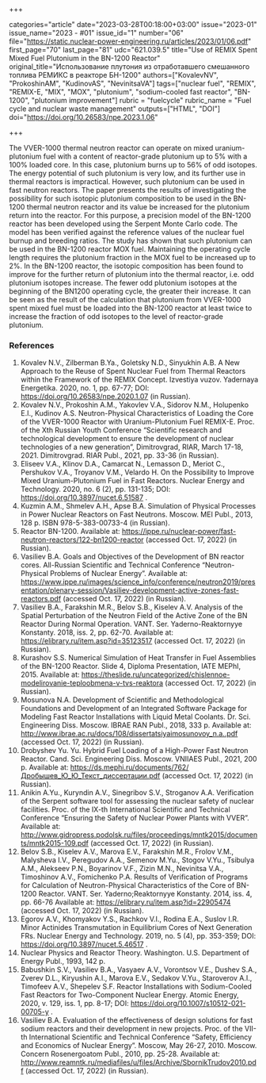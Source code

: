 +++

categories="article"
date="2023-03-28T00:18:00+03:00"
issue="2023-01"
issue_name="2023 - #01"
issue_id="1"
number="06"
file="https://static.nuclear-power-engineering.ru/articles/2023/01/06.pdf"
first_page="70"
last_page="81"
udc="621.039.5"
title="Use of REMIX Spent Mixed Fuel Plutonium in the BN-1200 Reactor"
original_title="Использование плутония из отработавшего смешанного топлива РЕМИКС в реакторе БН-1200"
authors=["KovalevNV", "ProkoshinAM", "KudinovAS", "NevinitsaVA"]
tags=["nuclear fuel", "REMIX", "REMIX-E, "MIX", "MOX", "plutonium", "sodium-cooled fast reactor", "BN-1200", "plutonium improvement"]
rubric = "fuelcycle"
rubric_name = "Fuel cycle and nuclear waste management"
outputs=["HTML", "DOI"]
doi="https://doi.org/10.26583/npe.2023.1.06"

+++

The VVER-1000 thermal neutron reactor can operate on mixed uranium-plutonium fuel with a content of reactor-grade plutonium up to 5% with a 100% loaded core. In this case, plutonium burns up to 56% of odd isotopes. The energy potential of such plutonium is very low, and its further use in thermal reactors is impractical. However, such plutonium can be used in fast neutron reactors. The paper presents the results of investigating the possibility for such isotopic plutonium composition to be used in the BN-1200 thermal neutron reactor and its value be increased for the plutonium return into the reactor. For this purpose, a precision model of the BN-1200 reactor has been developed using the Serpent Monte Carlo code. The model has been verified against the reference values of the nuclear fuel burnup and breeding ratios. The study has shown that such plutonium can be used in the BN-1200 reactor MOX fuel. Maintaining the operating cycle length requires the plutonium fraction in the MOX fuel to be increased up to 2%. In the BN-1200 reactor, the isotopic composition has been found to improve for the further return of plutonium into the thermal reactor, i.e. odd plutonium isotopes increase. The fewer odd plutonium isotopes at the beginning of the BN1200 operating cycle, the greater their increase. It can be seen as the result of the calculation that plutonium from VVER-1000 spent mixed fuel must be loaded into the BN-1200 reactor at least twice to increase the fraction of odd isotopes to the level of reactor-grade plutonium.

### References

1. Kovalev N.V., Zilberman B.Ya., Goletsky N.D., Sinyukhin A.B. A New Approach to the Reuse of Spent Nuclear Fuel from Thermal Reactors within the Framework of the REMIX Concept. Izvestiya vuzov. Yadernaya Energetika. 2020, no. 1, pp. 67-77; DOI: https://doi.org/10.26583/npe.2020.1.07 (in Russian).
2. Kovalev N.V., Prokoshin A.M., Yakovlev V.A., Sidorov N.M., Holupenko E.I., Kudinov A.S. Neutron-Physical Characteristics of Loading the Core of the VVER-1000 Reactor with Uranium-Plutonium Fuel REMIX-E. Proc. of the Xth Russian Youth Conference “Scientific research and technological development to ensure the development of nuclear technologies of a new generation”, Dimitrovgrad, RIAR, March 17-18, 2021. Dimitrovgrad. RIAR Publ., 2021, pp. 33-36 (in Russian).
3. Eliseev V.A., Klinov D.A., Camarcat N., Lemasson D., Meriot C., Pershukov V.A., Troyanov V.M., Velardo H. On the Possibility to Improve Mixed Uranium-Plutonium Fuel in Fast Reactors. Nuclear Energy and Technology. 2020, no. 6 (2), pp. 131-135; DOI: https://doi.org/10.3897/nucet.6.51587 .
4. Kuzmin A.M., Shmelev A.H., Apse B.A. Simulation of Physical Processes in Power Nuclear Reactors on Fast Neutrons. Moscow. MEI Publ., 2013, 128 p. ISBN 978-5-383-00733-4 (in Russian).
5. Reactor BN-1200. Available at: https://ippe.ru/nuclear-power/fast-neutron-reactors/122-bn1200-reactor (accessed Oct. 17, 2022) (in Russian).
6. Vasiliev B.A. Goals and Objectives of the Development of BN reactor cores. All-Russian Scientific and Technical Conference “Neutron-Physical Problems of Nuclear Energy”. Available at: https://www.ippe.ru/images/science_info/conference/neutron2019/presentation/plenary-session/Vasiliev-development-active-zones-fast-reactors.pdf (accessed Oct. 17, 2022) (in Russian).
7. Vasiliev B.A., Farakshin M.R., Belov S.B., Kiselev A.V. Analysis of the Spatial Perturbation of the Neutron Field of the Active Zone of the BN Reactor During Normal Operation. VANT. Ser. Yaderno-Reaktornyye Konstanty. 2018, iss. 2, pp. 62-70. Available at: https://elibrary.ru/item.asp?id=35123517 (accessed Oct. 17, 2022) (in Russian).
8. Kurashov S.S. Numerical Simulation of Heat Transfer in Fuel Assemblies of the BN-1200 Reactor. Slide 4, Diploma Presentation, IATE MEPhI, 2015. Available at: https://theslide.ru/uncategorized/chislennoe-modelirovanie-teploobmena-v-tvs-reaktora (accessed Oct. 17, 2022) (in Russian).
9. Mosunova N.A. Development of Scientific and Methodological Foundations and Development of an Integrated Software Package for Modeling Fast Reactor Installations with Liquid Metal Coolants. Dr. Sci. Engineering Diss. Moscow. IBRAE RAN Publ., 2018, 333 p. Available at: http://www.ibrae.ac.ru/docs/108/dissertatsiyaimosunovoy_n.a..pdf (accessed Oct. 17, 2022) (in Russian).
10. Drobyshev Yu. Yu. Hybrid Fuel Loading of a High-Power Fast Neutron Reactor. Cand. Sci. Engineering Diss. Moscow. VNIIAES Publ., 2021, 200 p. Available at: https://ds.mephi.ru/documents/762/Дробышев_Ю_Ю_Текст_диссертации.pdf (accessed Oct. 17, 2022) (in Russian).
11. Anikin A.Yu., Kuryndin A.V., Sinegribov S.V., Stroganov A.A. Verification of the Serpent software tool for assessing the nuclear safety of nuclear facilities. Proc. of the IX-th International Scientific and Technical Conference “Ensuring the Safety of Nuclear Power Plants with VVER”. Available at: http://www.gidropress.podolsk.ru/files/proceedings/mntk2015/documents/mntk2015-109.pdf (accessed Oct. 17, 2022) (in Russian).
12. Belov S.B., Kiselev A.V., Marova E.V., Farakshin M.R., Frolov V.M., Malysheva I.V., Peregudov A.A., Semenov M.Yu., Stogov V.Yu., Tsibulya A.M., Alekseev P.N., Boyarinov V.F., Zizin M.N., Nevinitsa V.A., Timoshinov A.V., Fomichenko P.A. Results of Verification of Programs for Calculation of Neutron-Physical Characteristics of the Core of BN-1200 Reactor. VANT. Ser. Yaderno;Reaktornyye Konstanty. 2014, iss. 4, pp. 66-76 Available at: https://elibrary.ru/item.asp?id=22905474 (accessed Oct. 17, 2022) (in Russian).
13. Egorov A.V., Khomyakov Y.S., Rachkov V.I., Rodina E.A., Suslov I.R. Minor Actinides Transmutation in Equilibrium Cores of Next Generation FRs. Nuclear Energy and Technology. 2019, no. 5 (4), pp. 353-359; DOI: https://doi.org/10.3897/nucet.5.46517 .
14. Nuclear Physics and Reactor Theory. Washington. U.S. Department of Energy Publ., 1993, 142 p.
15. Babushkin S.V., Vasiliev B.A., Vasyaev A.V., Vorontsov V.E., Dushev S.A., Zverev D.L., Kiryushin A.I., Marova E.V., Sedakov V.Yu., Staroverov A.I., Timofeev A.V., Shepelev S.F. Reactor Installations with Sodium-Cooled Fast Reactors for Two-Component Nuclear Energy. Atomic Energy, 2020, v. 129, iss. 1, pp. 8-17; DOI: https://doi.org/10.1007/s10512-021-00705-y .
16. Vasiliev B.A. Evaluation of the effectiveness of design solutions for fast sodium reactors and their development in new projects. Proc. of the VII-th International Scientific and Technical Conference “Safety, Efficiency and Economics of Nuclear Energy”. Moscow, May 26-27, 2010. Moscow. Concern Rosenergoatom Publ., 2010, pp. 25-28. Available at: http://www.reamntk.ru/mediafiles/u/files/Archive/SbornikTrudov2010.pdf (accessed Oct. 17, 2022) (in Russian).